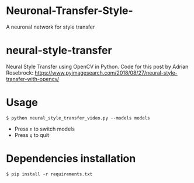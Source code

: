 # Neuronal-Transfer-Style-
A neuronal network for style transfer 
# neural-style-transfer

Neural Style Transfer using OpenCV in Python. 
Code for this post by Adrian Rosebrock: https://www.pyimagesearch.com/2018/08/27/neural-style-transfer-with-opencv/

# Usage
```
$ python neural_style_transfer_video.py --models models
```
* Press `n` to switch models
* Press `q` to quit

# Dependencies installation
```
$ pip install -r requirements.txt
```
